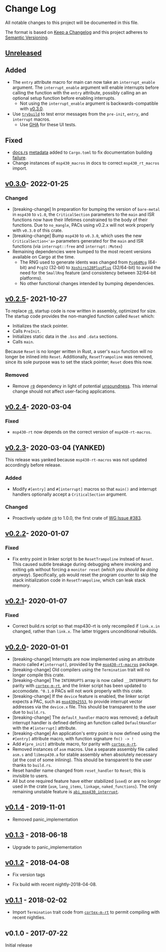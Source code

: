 # Change Log

All notable changes to this project will be documented in this file.

The format is based on [Keep a Changelog](http://keepachangelog.com/)
and this project adheres to [Semantic Versioning](http://semver.org/).

## [Unreleased]

## Added
- The `entry` attribute macro for main can now take an `interrupt_enable`
  argument. The `interrupt_enable` argument will enable interrupts before
  calling the function with the `entry` attribute, possibly calling an an
  optional setup function before enabling interrupts.
  - Not using the `interrupt_enable` argument is backwards-compatible with [v0.3.0].
- Use [`trybuild`](https://github.com/dtolnay/trybuild) to test error messages
  from the `pre-init`, `entry`, and `interrupt` macros.
  - Use [GHA](https://github.com/rust-embedded/msp430-rt/actions) for these UI
    tests.

## Fixed
- [docs.rs](https://docs.rs) [metadata](https://docs.rs/about/metadata) added
  to `Cargo.toml` to fix documentation building [failure](https://github.com/rust-embedded/msp430-rt/issues/16).
- Change instances of `msp430_macros` in docs to correct `msp430_rt_macros`
  import.

## [v0.3.0]- 2022-01-25

### Changed
- [breaking-change] In preparation for bumping the version of `bare-metal` in
  `msp430` to `v1.0`, the `CriticalSection` parameters to the `main` and ISR
  functions now have their lifetimes constrained to the body of their
  functions. Due to `no_mangle`, PACs using v0.2.x will not work properly
  with `v0.3.0` of this crate.
- [breaking-change] Bump `msp430` to `v0.3.0`, which uses the new
  `CriticalSection<'a>` parameters generated for the `main` and ISR functions
  (via `interrupt::free` and `interrupt::Mutex`)
- Remaining dependencies were bumped to the most recent versions available on
  Cargo at the time.
  - The RNG used to generate idents was changed from [`Pcg64Mcg`](https://docs.rs/rand/0.6.0/rand/rngs/struct.SmallRng.html)
    (64-bit) and `Pcg32` (32-bit) to [`Xoshiro128PlusPlus`](https://docs.rs/rand/0.8.4/rand/rngs/struct.SmallRng.html)
    (32/64-bit) to avoid the need for the `SmallRng` feature (and consistency
    between 32/64-bit platforms).
  - No other functional changes intended by bumping dependencies.

## [v0.2.5]- 2021-10-27

To replace [`r0`], startup code is now written in assembly, optimized for
size. The startup code provides the non-mangled function called `Reset` which:
  - Initializes the stack pointer.
  - Calls `PreInit`.
  - Initializes static data in the `.bss` and `.data` sections.
  - Calls `main`.

Because `Reset` is no longer written in Rust, a user's `main` function will no
longer be inlined into `Reset`. Additionally, `ResetTrampoline` was removed,
since its sole purpose was to set the stack pointer; `Reset` does this now.

### Removed
- Remove [`r0`] dependency in light of potential [unsoundness](https://github.com/rust-embedded/cortex-m-rt/issues/300).
  This internal change should not affect user-facing applications.

## [v0.2.4]- 2020-03-04

### Fixed
- `msp430-rt` now depends on the correct version of `msp430-rt-macros`.

## [v0.2.3]- 2020-03-04 (YANKED)

This release was yanked because `msp430-rt-macros` was not updated accordingly
before release.

### Added
- Modify `#[entry]` and `#[interrupt]` macros so that `main()` and interrupt
  handlers optionally accept a `CriticalSection` argument.

### Changed
- Proactively update [`r0`] to 1.0.0, the first crate of
  [WG Issue #383](https://github.com/rust-embedded/wg/issues/383).

## [v0.2.2]- 2020-01-07

### Fixed
- Fix entry point in linker script to be `ResetTrampoline` instead of `Reset`.
  This caused subtle breakage during debugging where invoking and exiting `gdb`
  without forcing a `monitor reset` (_which you should be doing anyway_).
  Specifically, `gdb` would reset the program counter to skip the stack
  initialization code in `ResetTrampoline`, which can leak stack memory.

## [v0.2.1]- 2020-01-07

### Fixed
- Correct build.rs script so that msp430-rt is only recompiled if `link.x.in`
  changed, rather than `link.x`. The latter triggers unconditional rebuilds.

## [v0.2.0]- 2020-01-01

- [breaking-change] Interrupts are now implemented using an attribute macro
  called `#[interrupt]`, provided by the [`msp430-rt-macros`](macros) package.
- [breaking-change] Old compilers using the `Termination` trait will no longer
  compile this crate.
- [breaking-change] The `INTERRUPTS` array is now called `__INTERRUPTS` for
  parity with [`cortex-m-rt`],
  and the linker script has been updated to accomodate. `^0.1.0` PACs will not
  work properly with this crate.
- [breaking-change] If the `device` feature is enabled, the linker script
  expects a PAC, such as [`msp430g2553`](https://github.com/pftbest/msp430g2553),
  to provide interrupt vector addresses via the `device.x` file. This should be
  transparent to the user due to `build.rs`.
- [breaking-change] The `default_handler` macro was removed; a default
  interrupt handler is defined defining an function called `DefaultHandler`
  with the `#[interrupt]` attribute.
- [breaking-change] An application's entry point is now defined using the
  `#[entry]` attribute macro, with function signature `fn() -> !`
- Add `#[pre_init]` attribute macro, for parity with [`cortex-m-rt`].
- Removed instances of `asm` macros. Use a separate assembly file called
  `asm.s` and `libmsp430.a` for stable assembly when absolutely necessary (at
  the cost of some inlining). This should be transparent to the user thanks
  to `build.rs`.
- Reset handler name changed from `reset_handler` to `Reset`; this is invisible
  to users.
- All but one required feature have either stabilized (`used`) or are no longer
  used in the crate (`asm`, `lang_items`, `linkage`, `naked_functions`). The
  only remaining unstable feature is [`abi_msp430_interrupt`](https://github.com/rust-lang/rust/issues/38487).

## [v0.1.4] - 2019-11-01

- Removed panic_implementation

## [v0.1.3] - 2018-06-18

- Upgrade to panic_implementation

## [v0.1.2] - 2018-04-08

- Fix version tags

- Fix build with recent nightly-2018-04-08.

## [v0.1.1] - 2018-02-02

- Import `Termination` trait code from [`cortex-m-rt`] to permit compiling with
recent nightlies.

## v0.1.0 - 2017-07-22

Initial release

[`r0`]: https://github.com/rust-embedded/r0
[`cortex-m-rt`]: https://github.com/japaric/cortex-m-rt

[Unreleased]: https://github.com/rust-embedded/msp430-rt/compare/msp_v0.3.0...HEAD
[v0.3.0]: https://github.com/rust-embedded/msp430-rt/compare/msp_v0.2.5...msp_v0.3.0
[v0.2.5]: https://github.com/rust-embedded/msp430-rt/compare/msp_v0.2.4...msp_v0.2.5
[v0.2.4]: https://github.com/rust-embedded/msp430-rt/compare/msp_v0.2.3...msp_v0.2.4
[v0.2.3]: https://github.com/rust-embedded/msp430-rt/compare/msp_v0.2.2...msp_v0.2.3
[v0.2.2]: https://github.com/rust-embedded/msp430-rt/compare/msp_v0.2.1...msp_v0.2.2
[v0.2.1]: https://github.com/rust-embedded/msp430-rt/compare/msp_v0.2.0...msp_v0.2.1
[v0.2.0]: https://github.com/rust-embedded/msp430-rt/compare/msp_v0.1.4...msp_v0.2.0
[v0.1.4]: https://github.com/rust-embedded/msp430-rt/compare/msp_v0.1.3...msp_v0.1.4
[v0.1.3]: https://github.com/rust-embedded/msp430-rt/compare/msp_v0.1.2...msp_v0.1.3
[v0.1.2]: https://github.com/rust-embedded/msp430-rt/compare/msp_v0.1.1...msp_v0.1.2
[v0.1.1]: https://github.com/rust-embedded/msp430-rt/compare/msp_v0.1.0...msp_v0.1.1
